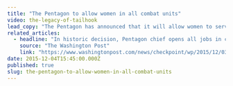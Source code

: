```yaml
---
title: "The Pentagon to allow women in all combat units"
video: the-legacy-of-tailhook
lead_copy: "The Pentagon has announced that it will allow women to serve in all combat units. We've come a long way from the days of Tailhook. Or have we?"
related_articles:
  - headline: "In historic decision, Pentagon chief opens all jobs in combat units to women"
    source: "The Washington Post"
    link: "https://www.washingtonpost.com/news/checkpoint/wp/2015/12/03/pentagon-chief-to-announce-how-womens-roles-in-the-military-will-expand/"
date: 2015-12-04T15:45:00.000Z
published: true
slug: the-pentagon-to-allow-women-in-all-combat-units
---
```


